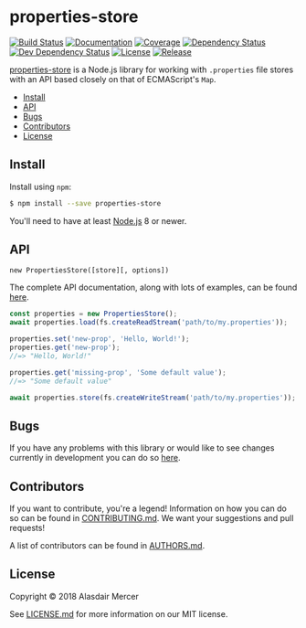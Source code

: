 # properties-store

[![Build Status](https://img.shields.io/travis/neocotic/properties-store/develop.svg?style=flat-square)](https://travis-ci.org/neocotic/properties-store)
[![Documentation](https://img.shields.io/badge/docs-online-brightgreen.svg?style=flat-square)](https://github.com/neocotic/properties-store/blob/master/docs/api.md)
[![Coverage](https://img.shields.io/codecov/c/github/neocotic/properties-store/develop.svg?style=flat-square)](https://codecov.io/gh/neocotic/properties-store)
[![Dependency Status](https://img.shields.io/david/neocotic/properties-store.svg?style=flat-square)](https://david-dm.org/neocotic/properties-store)
[![Dev Dependency Status](https://img.shields.io/david/dev/neocotic/properties-store.svg?style=flat-square)](https://david-dm.org/neocotic/properties-store?type=dev)
[![License](https://img.shields.io/npm/l/properties-store.svg?style=flat-square)](https://github.com/neocotic/properties-store/blob/master/LICENSE.md)
[![Release](https://img.shields.io/npm/v/properties-store.svg?style=flat-square)](https://www.npmjs.com/package/properties-store)

[properties-store](https://github.com/neocotic/properties-store) is a Node.js library for working with `.properties`
file stores with an API based closely on that of ECMAScript's `Map`.

* [Install](#install)
* [API](#api)
* [Bugs](#bugs)
* [Contributors](#contributors)
* [License](#license)

## Install

Install using `npm`:

``` bash
$ npm install --save properties-store
```

You'll need to have at least [Node.js](https://nodejs.org) 8 or newer.

## API

    new PropertiesStore([store][, options])

The complete API documentation, along with lots of examples, can be found
[here](https://github.com/neocotic/properties-store/blob/master/docs/api.md).

``` javascript
const properties = new PropertiesStore();
await properties.load(fs.createReadStream('path/to/my.properties'));

properties.set('new-prop', 'Hello, World!');
properties.get('new-prop');
//=> "Hello, World!"

properties.get('missing-prop', 'Some default value');
//=> "Some default value"

await properties.store(fs.createWriteStream('path/to/my.properties'));
```

## Bugs

If you have any problems with this library or would like to see changes currently in development you can do so
[here](https://github.com/neocotic/properties-store/issues).

## Contributors

If you want to contribute, you're a legend! Information on how you can do so can be found in
[CONTRIBUTING.md](https://github.com/neocotic/properties-store/blob/master/CONTRIBUTING.md). We want your suggestions
and pull requests!

A list of contributors can be found in
[AUTHORS.md](https://github.com/neocotic/properties-store/blob/master/AUTHORS.md).

## License

Copyright © 2018 Alasdair Mercer

See [LICENSE.md](https://github.com/neocotic/properties-store/raw/master/LICENSE.md) for more information on our MIT
license.
